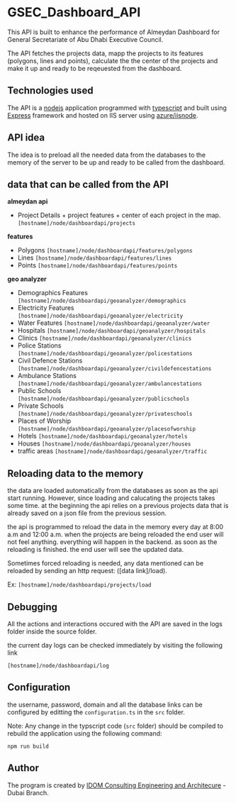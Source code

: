 # GSEC_Dashboard_API
This API is built to enhance the performance of Almeydan Dashboard for General Secretariate of Abu Dhabi Executive Council.

The API fetches the projects data, mapp the projects to its features (polygons, lines and points), calculate the the center of the projects and make it up and ready to be reqeuested from the dashboard.

## Technologies used
The API is a [nodejs](https://nodejs.org/en/) application programmed with [typescript](https://www.typescriptlang.org/) and built using [Express](https://expressjs.com/) framework and hosted on IIS server using [azure/iisnode](https://github.com/Azure/iisnode).

## API idea
The idea is to preload all the needed data from the databases to the memory of the server to be up and ready to be called from the dashboard.

## data that can be called from the API
**almeydan api**
- Project Details + project features + center of each project in the map.
`[hostname]/node/dashboardapi/projects`

**features**
- Polygons
`[hostname]/node/dashboardapi/features/polygons`
- Lines
`[hostname]/node/dashboardapi/features/lines`
- Points
`[hostname]/node/dashboardapi/features/points`

**geo analyzer**
- Demographics Features
`[hostname]/node/dashboardapi/geoanalyzer/demographics`
- Electricity Features
`[hostname]/node/dashboardapi/geoanalyzer/electricity`
- Water Features
`[hostname]/node/dashboardapi/geoanalyzer/water`
- Hospitals
`[hostname]/node/dashboardapi/geoanalyzer/hospitals`
- Clinics
`[hostname]/node/dashboardapi/geoanalyzer/clinics`
- Police Stations
`[hostname]/node/dashboardapi/geoanalyzer/policestations`
- Civil Defence Stations
`[hostname]/node/dashboardapi/geoanalyzer/civildefencestations`
- Ambulance Stations
`[hostname]/node/dashboardapi/geoanalyzer/ambulancestations`
- Public Schools
`[hostname]/node/dashboardapi/geoanalyzer/publicschools`
- Private Schools
`[hostname]/node/dashboardapi/geoanalyzer/privateschools`
- Places of Worship
`[hostname]/node/dashboardapi/geoanalyzer/placesofworship`
- Hotels
`[hostname]/node/dashboardapi/geoanalyzer/hotels`
- Houses
`[hostname]/node/dashboardapi/geoanalyzer/houses`
- traffic areas
`[hostname]/node/dashboardapi/geoanalyzer/traffic`

## Reloading data to the memory
the data are loaded automatically from the databases as soon as the api start running. However, since loading and calucating the projects takes some time. at the beginning the api relies on a previous projects data that is already saved on a json file from the previous session.

the api is programmed to reload the data in the memory every day at 8:00 a.m and 12:00 a.m. when the projects are being reloaded the end user will not feel anything. everything will happen in the backend. as soon as the reloading is finished. the end user will see the updated data.

Sometimes forced reloading is needed, any data mentioned can be reloaded by sending an http request: ([data link]/load).

Ex: `[hostname]/node/dashboardapi/projects/load`

## Debugging
All the actions and interactions occured with the API are saved in the logs folder inside the source folder.

the current day logs can be checked immediately by visiting the following link

`[hostname]/node/dashboardapi/log`

## Configuration
the username, password, domain and all the database links can be configured by editting the `configuration.ts` in the `src` folder.

Note: Any change in the typscript code (`src` folder) should be compiled to rebuild the application using the following command:

`npm run build`

## Author
The program is created by [IDOM Consulting Engineering and Architecure](http://idom.com/) - Dubai Branch.